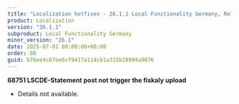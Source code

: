 ```yaml
---
title: "Localization hotfixes - 26.1.1 Local Functionality Germany, Release date July 1, 2025 - Hotfixes"
product: Localization
version: "26.1.1"
subproduct: Local Functionality Germany
minor_version: "26.1"
date: 2025-07-01 00:00:00+00:00
order: 88
guid: b76ee4c87ee6cf9417a114cb1a315b28994a9076
---
```


<strong>68751 LSCDE-Statement post not trigger the fiskaly upload</strong>
<ul><li>Details not available.</li></ul>
